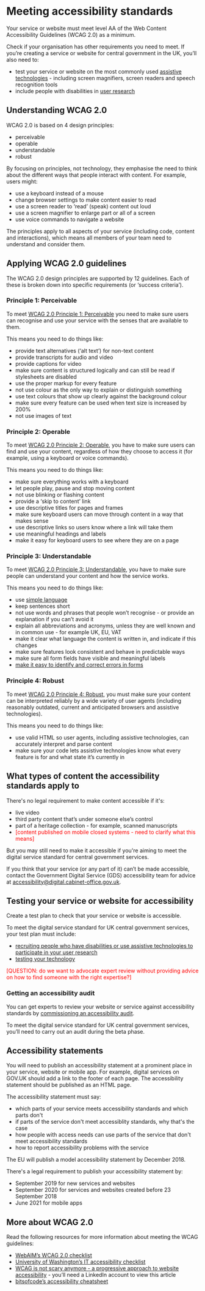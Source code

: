 # Meeting accessibility standards

Your service or website must meet level AA of the Web Content Accessibility Guidelines (WCAG 2.0) as a minimum.

Check if your organisation has other requirements you need to meet. If you’re creating a service or website for central government in the UK, you’ll also need to:

* test your service or website on the most commonly used [assistive technologies](https://www.gov.uk/service-manual/technology/designing-for-different-browsers-and-devices#testing-with-assistive-technologies) - including screen magnifiers, screen readers and speech recognition tools
* include people with disabilities in [user research](https://www.gov.uk/service-manual/user-research)

## Understanding WCAG 2.0

WCAG 2.0 is based on 4 design principles:

- perceivable
- operable
- understandable
- robust

By focusing on principles, not technology, they emphasise the need to think about the different ways that people interact with content. For example, users might:

* use a keyboard instead of a mouse
* change browser settings to make content easier to read
* use a screen reader to ‘read’ (speak) content out loud
* use a screen magnifier to enlarge part or all of a screen
* use voice commands to navigate a website

The principles apply to all aspects of your service (including code, content and interactions), which means all members of your team need to understand and consider them.

## Applying WCAG 2.0 guidelines

The WCAG 2.0 design principles are supported by 12 guidelines. Each of these is broken down into specific requirements (or ‘success criteria’).

### Principle 1: Perceivable

To meet [WCAG 2.0 Principle 1: Perceivable](https://www.w3.org/TR/WCAG20/#perceivable) you need to make sure users can recognise and use your service with the senses that are available to them.

This means you need to do things like:

- provide text alternatives (‘alt text’) for non-text content
- provide transcripts for audio and video
- provide captions for video
- make sure content is structured logically and can still be read if stylesheets are disabled
- use the proper markup for every feature
- not use colour as the only way to explain or distinguish something
- use text colours that show up clearly against the background colour
- make sure every feature can be used when text size is increased by 200%
- not use images of text

### Principle 2: Operable

To meet [WCAG 2.0 Principle 2: Operable](https://www.w3.org/TR/WCAG20/#operable), you have to make sure users can find and use your content, regardless of how they choose to access it (for example, using a keyboard or voice commands).

This means you need to do things like:

- make sure everything works with a keyboard
- let people play, pause and stop moving content
- not use blinking or flashing content
- provide a ‘skip to content’ link
- use descriptive titles for pages and frames
- make sure keyboard users can move through content in a way that makes sense
- use descriptive links so users know where a link will take them
- use meaningful headings and labels
- make it easy for keyboard users to see where they are on a page

### Principle 3: Understandable

To meet [WCAG 2.0 Principle 3: Understandable](https://www.w3.org/TR/WCAG20/#understandable), you have to make sure people can understand your content and how the service works.

This means you need to do things like:

- use [simple language](https://www.gov.uk/guidance/content-design/writing-for-gov-uk)
- keep sentences short
- not use words and phrases that people won’t recognise - or provide an explanation if you can’t avoid it
- explain all abbreviations and acronyms, unless they are well known and in common use - for example UK, EU, VAT
- make it clear what language the content is written in, and indicate if this changes
- make sure features look consistent and behave in predictable ways
- make sure all form fields have visible and meaningful labels
- [make it easy to identify and correct errors in forms](https://govuk-elements.herokuapp.com/errors/)

### Principle 4: Robust

To meet [WCAG 2.0 Principle 4: Robust](https://www.w3.org/TR/WCAG20/#robust), you must make sure your content can be interpreted reliably by a wide variety of user agents (including reasonably outdated, current and anticipated browsers and assistive technologies).

This means you need to do things like:

- use valid HTML so user agents, including assistive technologies, can accurately interpret and parse content
- make sure your code lets assistive technologies know what every feature is for and what state it’s currently in

## What types of content the accessibility standards apply to

There's no legal requirement to make content accessible if it's:

- live video
- third party content that’s under someone else’s control
- part of a heritage collection - for example, scanned manuscripts
- <span style="color:red">[content published on mobile closed systems - need to clarify what this means]</span>

But you may still need to make it accessible if you're aiming to meet the digital service standard for central government services.

If you think that your service (or any part of it) can’t be made accessible, contact the Government Digital Service (GDS) accessibility team for advice at <accessibility@digital.cabinet-office.gov.uk>.

## Testing your service or website for accessibility

Create a test plan to check that your service or website is accessible.

To meet the digital service standard for UK central government services, your test plan must include:

- [recruiting people who have disabilities or use assistive technologies to participate in your user research](https://www.gov.uk/service-manual/user-research/find-user-research-participants)
- [testing your technology](https://www.gov.uk/service-manual/technology/testing-for-accessibility)

<p style="color:red;">[QUESTION: do we want to advocate expert review without providing advice on how to find someone with the right expertise?]</p>

### Getting an accessibility audit

You can get experts to review your website or service against accessibility standards by [commissioning an accessibility audit](https://stephengill.github.io/a11y-guidance.github.io/audit.html).

To meet the digital service standard for UK central government services, you’ll need to carry out an audit during the beta phase.

## Accessibility statements

You will need to publish an accessibility statement at a prominent place in your service, website or mobile app. For example, digital services on GOV.UK should add a link to the footer of each page. The accessibility statement should be published as an HTML page. 

The accessibility statement must say:

- which parts of your service meets accessibility standards and which parts don't
- if parts of the service don't meet accessiblity standards, why that's the case
- how people with access needs can use parts of the service that don't meet accessibility standards
- how to report accessibility problems with the service

The EU will publish a model accessibility statement by December 2018.

There's a legal requirement to publish your accessibility statement by:

- September 2019 for new services and websites
- September 2020 for services and websites created before 23 September 2018
- June 2021 for mobile apps

## More about WCAG 2.0

Read the following resources for more information about meeting the WCAG guidelines:

- [WebAIM’s WCAG 2.0 checklist](https://webaim.org/standards/wcag/checklist)
- [University of Washington’s IT accessibility checklist](http://www.washington.edu/accessibility/checklist/)
- [WCAG is not scary anymore - a progressive approach to website accessibility](https://www.linkedin.com/pulse/wcag-scary-anymore-progressive-approach-website-herin-hentry/) - you’ll need a LinkedIn account to view this article
- [bitsofcode’s accessibility cheatsheet](https://bitsofco.de/the-accessibility-cheatsheet/)
